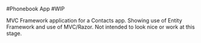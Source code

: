 #Phonebook App
#WIP

MVC Framework application for a Contacts app. Showing use of Entity Framework and use of MVC/Razor. Not intended to look nice or work at this stage.
